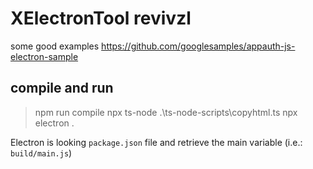 # XElectronTool revivzl

some good examples
<https://github.com/googlesamples/appauth-js-electron-sample>

## compile and run

> npm run compile
> npx ts-node .\ts-node-scripts\copyhtml.ts
> npx electron .

Electron is looking ```package.json``` file and retrieve the main variable (i.e.: `build/main.js`)
